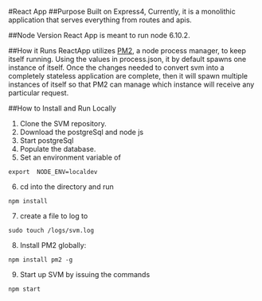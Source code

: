 #React App
##Purpose
Built on Express4, Currently, it is a monolithic application that serves everything from routes and apis.

##Node Version
React App is meant to run node 6.10.2.

##How it Runs
ReactApp utilizes [PM2](https://github.com/Unitech/pm2), a node process manager, to keep itself running. Using the values in process.json, it by default spawns one instance of itself. Once the changes needed to convert svm into a completely stateless application are complete, then it will spawn multiple instances of itself so that PM2 can manage which instance will receive any particular request.

##How to Install and Run Locally
1. Clone the SVM repository.
2. Download the postgreSql and node js 
3. Start postgreSql
4. Populate the database.
5. Set an environment variable of
```
export  NODE_ENV=localdev
```
6. cd into the directory and run
```
npm install
```
7. create a file to log to
```
sudo touch /logs/svm.log
```
8. Install PM2 globally:
```
npm install pm2 -g
```
9. Start up SVM by issuing the commands
```
npm start
```
